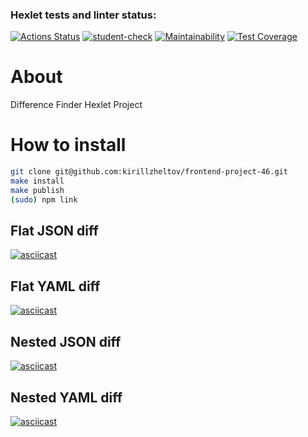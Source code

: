 ### Hexlet tests and linter status:
[![Actions Status](https://github.com/kirillzheltov/frontend-project-46/actions/workflows/hexlet-check.yml/badge.svg)](https://github.com/kirillzheltov/frontend-project-46/actions)
[![student-check](https://github.com/kirillzheltov/frontend-project-46/actions/workflows/student-check.yml/badge.svg)](https://github.com/kirillzheltov/frontend-project-46/actions/workflows/student-check.yml)
[![Maintainability](https://api.codeclimate.com/v1/badges/4c2ca04a110269a723ee/maintainability)](https://codeclimate.com/github/kirillzheltov/frontend-project-46/maintainability)
[![Test Coverage](https://api.codeclimate.com/v1/badges/4c2ca04a110269a723ee/test_coverage)](https://codeclimate.com/github/kirillzheltov/frontend-project-46/test_coverage)

# About
Difference Finder Hexlet Project

# How to install
```bash
git clone git@github.com:kirillzheltov/frontend-project-46.git
make install
make publish
(sudo) npm link
```

## Flat JSON diff
[![asciicast](https://asciinema.org/a/OqTXmAmhCp2pZHl1n2qkoolfB.svg)](https://asciinema.org/a/OqTXmAmhCp2pZHl1n2qkoolfB)

## Flat YAML diff
[![asciicast](https://asciinema.org/a/oFCeJdJP34qOfB4dX0o5mylie.svg)](https://asciinema.org/a/oFCeJdJP34qOfB4dX0o5mylie)

## Nested JSON diff
[![asciicast](https://asciinema.org/a/p6jI3SKD8bE7SyqZaMqo1IMEy.svg)](https://asciinema.org/a/p6jI3SKD8bE7SyqZaMqo1IMEy)

## Nested YAML diff
[![asciicast](https://asciinema.org/a/CTbrmCvyfJYm29h4FnNwybUQF.svg)](https://asciinema.org/a/CTbrmCvyfJYm29h4FnNwybUQF)